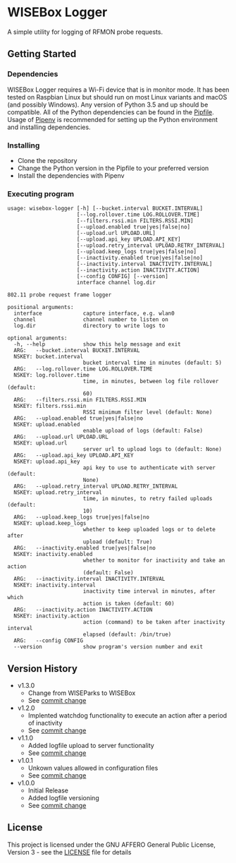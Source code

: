 # WISEBox Logger

A simple utility for logging of RFMON probe requests.

## Getting Started

### Dependencies

WISEBox Logger requires a Wi-Fi device that is in monitor mode. It has been
tested on Raspbian Linux but should run on most Linux variants and macOS (and
possibly Windows). Any version of Python 3.5 and up should be compatible. All
of the Python dependencies can be found in the [Pipfile](Pipfile). Usage of
[Pipenv](https://pypi.org/project/pipenv/) is recommended for setting up the
Python environment and installing dependencies.

### Installing

* Clone the repository
* Change the Python version in the Pipfile to your preferred version
* Install the dependencies with Pipenv

### Executing program

```
usage: wisebox-logger [-h] [--bucket.interval BUCKET.INTERVAL]
                      [--log.rollover.time LOG.ROLLOVER.TIME]
                      [--filters.rssi.min FILTERS.RSSI.MIN]
                      [--upload.enabled true|yes|false|no]
                      [--upload.url UPLOAD.URL]
                      [--upload.api_key UPLOAD.API_KEY]
                      [--upload.retry_interval UPLOAD.RETRY_INTERVAL]
                      [--upload.keep_logs true|yes|false|no]
                      [--inactivity.enabled true|yes|false|no]
                      [--inactivity.interval INACTIVITY.INTERVAL]
                      [--inactivity.action INACTIVITY.ACTION]
                      [--config CONFIG] [--version]
                      interface channel log.dir

802.11 probe request frame logger

positional arguments:
  interface             capture interface, e.g. wlan0
  channel               channel number to listen on
  log.dir               directory to write logs to

optional arguments:
  -h, --help            show this help message and exit
  ARG:   --bucket.interval BUCKET.INTERVAL
  NSKEY: bucket.interval
                        bucket interval time in minutes (default: 5)
  ARG:   --log.rollover.time LOG.ROLLOVER.TIME
  NSKEY: log.rollover.time
                        time, in minutes, between log file rollover (default:
                        60)
  ARG:   --filters.rssi.min FILTERS.RSSI.MIN
  NSKEY: filters.rssi.min
                        RSSI minimum filter level (default: None)
  ARG:   --upload.enabled true|yes|false|no
  NSKEY: upload.enabled
                        enable upload of logs (default: False)
  ARG:   --upload.url UPLOAD.URL
  NSKEY: upload.url
                        server url to upload logs to (default: None)
  ARG:   --upload.api_key UPLOAD.API_KEY
  NSKEY: upload.api_key
                        api key to use to authenticate with server (default:
                        None)
  ARG:   --upload.retry_interval UPLOAD.RETRY_INTERVAL
  NSKEY: upload.retry_interval
                        time, in minutes, to retry failed uploads (default:
                        10)
  ARG:   --upload.keep_logs true|yes|false|no
  NSKEY: upload.keep_logs
                        whether to keep uploaded logs or to delete after
                        upload (default: True)
  ARG:   --inactivity.enabled true|yes|false|no
  NSKEY: inactivity.enabled
                        whether to monitor for inactivity and take an action
                        (default: False)
  ARG:   --inactivity.interval INACTIVITY.INTERVAL
  NSKEY: inactivity.interval
                        inactivity time interval in minutes, after which
                        action is taken (default: 60)
  ARG:   --inactivity.action INACTIVITY.ACTION
  NSKEY: inactivity.action
                        action (command) to be taken after inactivity interval
                        elapsed (default: /bin/true)
  ARG:   --config CONFIG
  --version             show program's version number and exit
```

## Version History

* v1.3.0
  * Change from WISEParks to WISEBox
  * See [commit change](2529daf29989fb3d160bf11c432b609b656e50ee)
* v1.2.0
  * Implented watchdog functionality to execute an action after a period
    of inactivity
  * See [commit change](d387093)
* v1.1.0
  * Added logfile upload to server functionality
  * See [commit change](a01dcbf)
* v1.0.1
  * Unkown values allowed in configuration files
  * See [commit change](aee3175)
* v1.0.0
  * Initial Release
  * Added logfile versioning
  * See [commit change](843c958)

## License

This project is licensed under the GNU AFFERO General Public License, Version 3
\- see the [LICENSE](LICENSE) file for details
